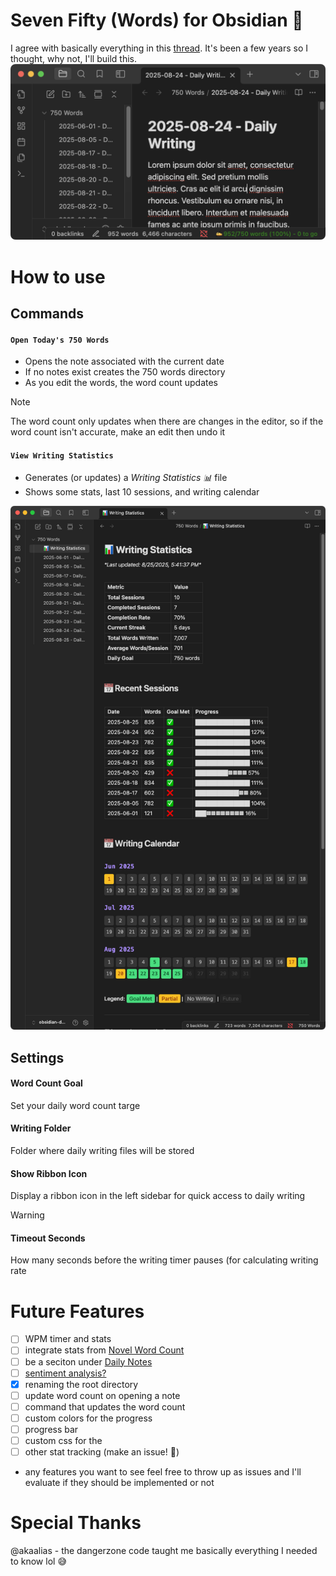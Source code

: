 # Seven Fifty (Words) for Obsidian 📝
I agree with basically everything in this [thread](https://forum.obsidian.md/t/750-words/18000). It's been a few years so I thought, why not, I'll build this.
![alt text](image.png)
# How to use
## Commands
#### `Open Today's 750 Words`
- Opens the note associated with the current date
- If no notes exist creates the 750 words directory
- As you edit the words, the word count updates
> [!NOTE]
> The word count only updates when there are changes in the editor, so if the word count isn't accurate, make an edit then undo it

#### `View Writing Statistics`
- Generates (or updates) a *Writing Statistics 📊* file 
- Shows some stats, last 10 sessions, and writing calendar

![alt text](image-1.png)

## Settings
#### Word Count Goal
Set your daily word count targe
#### Writing Folder
Folder where daily writing files will be stored
#### Show Ribbon Icon
Display a ribbon icon in the left sidebar for quick access to daily writing

> [!WARNING]
> #### Timeout Seconds
> How many seconds before the writing timer pauses (for calculating writing rate

# Future Features
- [ ] WPM timer and stats
- [ ] integrate stats from [Novel Word Count](https://github.com/isaaclyman/novel-word-count-obsidian)
- [ ] be a seciton under [Daily Notes](https://help.obsidian.md/plugins/daily-notes)
- [ ] [sentiment analysis?](https://forum.obsidian.md/t/750-words/18000/5)
- [x] renaming the root directory
- [ ] update word count on opening a note
- [ ] command that updates the word count
- [ ] custom colors for the progress
- [ ] progress bar
- [ ] custom css for the
- [ ] other stat tracking (make an issue! 🙏)

+ any features you want to see feel free to throw up as issues and I'll evaluate if they should be implemented or not

# Special Thanks
@akaalias - the dangerzone code taught me basically everything I needed to know lol 😅

